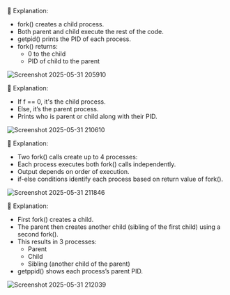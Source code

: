 🔹 Explanation:

- fork() creates a child process.
- Both parent and child execute the rest of the code.
- getpid() prints the PID of each process.
- fork() returns:
    * 0 to the child
    * PID of child to the parent

![Screenshot 2025-05-31 205910](https://github.com/user-attachments/assets/110a9cde-8daf-44b5-87be-8e3610afab16)


🔹 Explanation:

- If f == 0, it's the child process.
- Else, it’s the parent process.
- Prints who is parent or child along with their PID.

![Screenshot 2025-05-31 210610](https://github.com/user-attachments/assets/be42802d-9d56-4703-90b5-9bd786fe26f2)

🔹 Explanation:

- Two fork() calls create up to 4 processes:
- Each process executes both fork() calls independently.
- Output depends on order of execution.
- if-else conditions identify each process based on return value of fork().

![Screenshot 2025-05-31 211846](https://github.com/user-attachments/assets/a79128b0-d2a8-415d-adac-5fb1804e4acf)

🔹 Explanation:

- First fork() creates a child.
- The parent then creates another child (sibling of the first child) using a second fork().
- This results in 3 processes:
    * Parent
    * Child
    * Sibling (another child of the parent)
- getppid() shows each process’s parent PID.

![Screenshot 2025-05-31 212039](https://github.com/user-attachments/assets/244b37a7-a452-4523-9113-264490176733)
